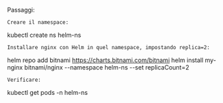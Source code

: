 Passaggi:

    Creare il namespace:

kubectl create ns helm-ns

    Installare nginx con Helm in quel namespace, impostando replica=2:

helm repo add bitnami https://charts.bitnami.com/bitnami
helm install my-nginx bitnami/nginx --namespace helm-ns --set replicaCount=2

    Verificare:

kubectl get pods -n helm-ns